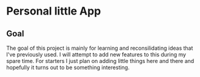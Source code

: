 # Personal little App

## Goal
The goal of this project is mainly for learning and reconsilidating ideas that I've previously used. I will attempt to add new features to this during my spare time. For starters I just plan on adding little things here and there and hopefully it turns out to be something interesting.
